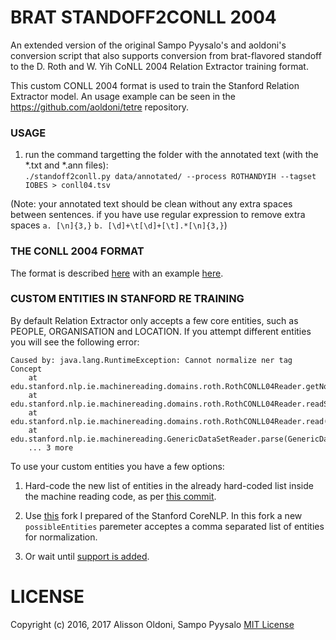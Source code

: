 # BRAT STANDOFF2CONLL 2004

An extended version of the original Sampo Pyysalo's and aoldoni's conversion script that also supports conversion from brat-flavored standoff to the D. Roth and W. Yih CoNLL 2004 Relation Extractor training format.

This custom CONLL 2004 format is used to train the Stanford Relation Extractor model. An usage example can be seen in the https://github.com/aoldoni/tetre repository.


### USAGE
1. run the command targetting the folder with the annotated text (with the *.txt and *.ann files):  
  `./standoff2conll.py data/annotated/ --process ROTHANDYIH --tagset IOBES > conll04.tsv`

(Note: your annotated text should be clean without any extra spaces between sentences. 
if you have use regular expression to remove extra spaces
 	`a. [\n]{3,}`
	`b. [\d]+\t[\d]+[\t].*[\n]{3,}`)
 
### THE CONLL 2004 FORMAT

The format is described [here](http://cogcomp.cs.illinois.edu/page/resource_view/43) with an example [here](http://cogcomp.cs.illinois.edu/Data/ER/conll04.corp). 


### CUSTOM ENTITIES IN STANFORD RE TRAINING

By default Relation Extractor only accepts a few core entities, such as PEOPLE, ORGANISATION and LOCATION. If you attempt different entities you will see the following error:
```
Caused by: java.lang.RuntimeException: Cannot normalize ner tag Concept
	at edu.stanford.nlp.ie.machinereading.domains.roth.RothCONLL04Reader.getNormalizedNERTag(RothCONLL04Reader.java:85)
	at edu.stanford.nlp.ie.machinereading.domains.roth.RothCONLL04Reader.readSentence(RothCONLL04Reader.java:148)
	at edu.stanford.nlp.ie.machinereading.domains.roth.RothCONLL04Reader.read(RothCONLL04Reader.java:56)
	at edu.stanford.nlp.ie.machinereading.GenericDataSetReader.parse(GenericDataSetReader.java:132)
	... 3 more
```

To use your custom entities you have a few options:

1) Hard-code the new list of entities in the already hard-coded list inside the machine reading code, as per [this commit](https://github.com/aoldoni/stanford-corenlp/commit/ae6782266cb40629aefcecbab397da47f808abc3).

2) Use [this](https://github.com/aoldoni/stanford-corenlp/) fork I prepared of the Stanford CoreNLP. In this fork a new `possibleEntities` paremeter acceptes a comma separated list of entities for normalization.

3) Or wait until [support is added](https://github.com/stanfordnlp/CoreNLP/issues/359).

# LICENSE

Copyright (c) 2016, 2017 Alisson Oldoni, Sampo Pyysalo [MIT License](LICENSE)
